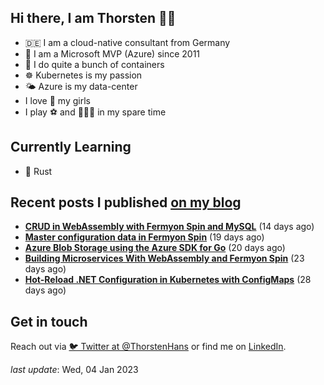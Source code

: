 ## Hi there, I am Thorsten 👋🏼

- 🇩🇪 I am a cloud-native consultant from Germany
- 🔷 I am a Microsoft MVP (Azure) since 2011
- 🐳 I do quite a bunch of containers
- ☸️ Kubernetes is my passion
- 🌤 Azure is my data-center
- I love 💞 my girls
- I play ⚽️ and 🏃🏻‍♂️ in my spare time

## Currently Learning

- 🦀 Rust

## Recent posts I published [on my blog](https://thorsten-hans.com)

- **[CRUD in WebAssembly with Fermyon Spin and MySQL](https://www.thorsten-hans.com/crud-in-webassembly-with-fermyon-spin-and-mysql/)** (14 days ago)
- **[Master configuration data in Fermyon Spin](https://www.thorsten-hans.com/master-configuration-data-in-fermyon-spin/)** (19 days ago)
- **[Azure Blob Storage using the Azure SDK for Go](https://www.thorsten-hans.com/azure-blob-storage-using-azure-sdk-for-golang/)** (20 days ago)
- **[Building Microservices With WebAssembly and Fermyon Spin](https://www.thorsten-hans.com/building-microservices-with-webassembly-and-fermyon-spin/)** (23 days ago)
- **[Hot-Reload .NET Configuration in Kubernetes with ConfigMaps](https://www.thorsten-hans.com/hot-reload-net-configuration-in-kubernetes-with-configmaps/)** (28 days ago)

## Get in touch

Reach out via [🐦 Twitter at @ThorstenHans](https://twitter.com/ThorstenHans) or find me on [LinkedIn](https://linkedin.com/in/ThorstenHans).

_last update_: Wed, 04 Jan 2023
